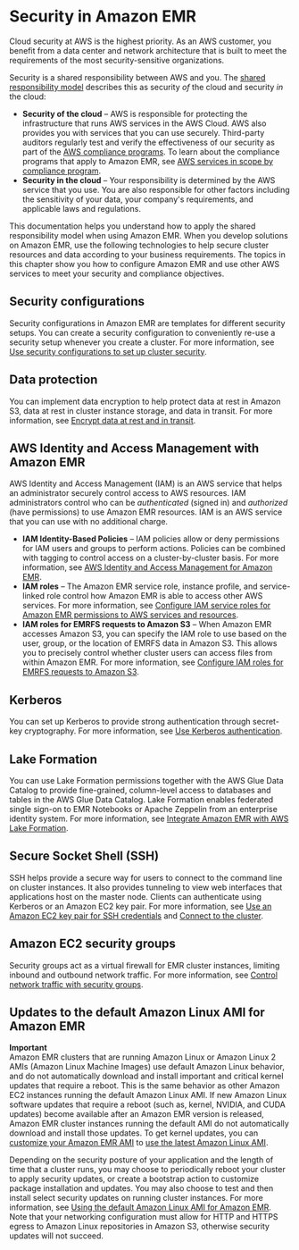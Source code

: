 # Security in Amazon EMR<a name="emr-security"></a>

Cloud security at AWS is the highest priority\. As an AWS customer, you benefit from a data center and network architecture that is built to meet the requirements of the most security\-sensitive organizations\.

Security is a shared responsibility between AWS and you\. The [shared responsibility model](https://aws.amazon.com/compliance/shared-responsibility-model/) describes this as security *of* the cloud and security *in* the cloud:
+ **Security of the cloud** – AWS is responsible for protecting the infrastructure that runs AWS services in the AWS Cloud\. AWS also provides you with services that you can use securely\. Third\-party auditors regularly test and verify the effectiveness of our security as part of the [AWS compliance programs](https://aws.amazon.com/compliance/programs/)\. To learn about the compliance programs that apply to Amazon EMR, see [AWS services in scope by compliance program](https://aws.amazon.com/compliance/services-in-scope/)\.
+ **Security in the cloud** – Your responsibility is determined by the AWS service that you use\. You are also responsible for other factors including the sensitivity of your data, your company's requirements, and applicable laws and regulations\. 

This documentation helps you understand how to apply the shared responsibility model when using Amazon EMR\. When you develop solutions on Amazon EMR, use the following technologies to help secure cluster resources and data according to your business requirements\. The topics in this chapter show you how to configure Amazon EMR and use other AWS services to meet your security and compliance objectives\.

## Security configurations<a name="w355aac27c11"></a>

Security configurations in Amazon EMR are templates for different security setups\. You can create a security configuration to conveniently re\-use a security setup whenever you create a cluster\. For more information, see [Use security configurations to set up cluster security](emr-security-configurations.md)\.

## Data protection<a name="w355aac27c13"></a>

You can implement data encryption to help protect data at rest in Amazon S3, data at rest in cluster instance storage, and data in transit\. For more information, see [Encrypt data at rest and in transit](emr-data-encryption.md)\.

## AWS Identity and Access Management with Amazon EMR<a name="w355aac27c15"></a>

AWS Identity and Access Management \(IAM\) is an AWS service that helps an administrator securely control access to AWS resources\. IAM administrators control who can be *authenticated* \(signed in\) and *authorized* \(have permissions\) to use Amazon EMR resources\. IAM is an AWS service that you can use with no additional charge\.
+ **IAM Identity\-Based Policies** – IAM policies allow or deny permissions for IAM users and groups to perform actions\. Policies can be combined with tagging to control access on a cluster\-by\-cluster basis\. For more information, see [AWS Identity and Access Management for Amazon EMR](emr-plan-access-iam.md)\.
+ **IAM roles** – The Amazon EMR service role, instance profile, and service\-linked role control how Amazon EMR is able to access other AWS services\. For more information, see [Configure IAM service roles for Amazon EMR permissions to AWS services and resources](emr-iam-roles.md)\.
+ **IAM roles for EMRFS requests to Amazon S3** – When Amazon EMR accesses Amazon S3, you can specify the IAM role to use based on the user, group, or the location of EMRFS data in Amazon S3\. This allows you to precisely control whether cluster users can access files from within Amazon EMR\. For more information, see [Configure IAM roles for EMRFS requests to Amazon S3](emr-emrfs-iam-roles.md)\.

## Kerberos<a name="w355aac27c17"></a>

You can set up Kerberos to provide strong authentication through secret\-key cryptography\. For more information, see [Use Kerberos authentication](emr-kerberos.md)\.

## Lake Formation<a name="w355aac27c19"></a>

You can use Lake Formation permissions together with the AWS Glue Data Catalog to provide fine\-grained, column\-level access to databases and tables in the AWS Glue Data Catalog\. Lake Formation enables federated single sign\-on to EMR Notebooks or Apache Zeppelin from an enterprise identity system\. For more information, see [Integrate Amazon EMR with AWS Lake Formation](emr-lake-formation.md)\.

## Secure Socket Shell \(SSH\)<a name="w355aac27c21"></a>

SSH helps provide a secure way for users to connect to the command line on cluster instances\. It also provides tunneling to view web interfaces that applications host on the master node\. Clients can authenticate using Kerberos or an Amazon EC2 key pair\. For more information, see [Use an Amazon EC2 key pair for SSH credentials](emr-plan-access-ssh.md) and [Connect to the cluster](emr-connect-master-node.md)\.

## Amazon EC2 security groups<a name="w355aac27c23"></a>

Security groups act as a virtual firewall for EMR cluster instances, limiting inbound and outbound network traffic\. For more information, see [Control network traffic with security groups](emr-security-groups.md)\.

## Updates to the default Amazon Linux AMI for Amazon EMR<a name="w355aac27c25"></a>

**Important**  
Amazon EMR clusters that are running Amazon Linux or Amazon Linux 2 AMIs \(Amazon Linux Machine Images\) use default Amazon Linux behavior, and do not automatically download and install important and critical kernel updates that require a reboot\. This is the same behavior as other Amazon EC2 instances running the default Amazon Linux AMI\. If new Amazon Linux software updates that require a reboot \(such as, kernel, NVIDIA, and CUDA updates\) become available after an Amazon EMR version is released, Amazon EMR cluster instances running the default AMI do not automatically download and install those updates\. To get kernel updates, you can [customize your Amazon EMR AMI](https://docs.aws.amazon.com/emr/latest/ManagementGuide/emr-custom-ami.html) to [use the latest Amazon Linux AMI](https://docs.aws.amazon.com/AWSEC2/latest/UserGuide/finding-an-ami.html)\.

Depending on the security posture of your application and the length of time that a cluster runs, you may choose to periodically reboot your cluster to apply security updates, or create a bootstrap action to customize package installation and updates\. You may also choose to test and then install select security updates on running cluster instances\. For more information, see [Using the default Amazon Linux AMI for Amazon EMR](emr-default-ami.md)\. Note that your networking configuration must allow for HTTP and HTTPS egress to Amazon Linux repositories in Amazon S3, otherwise security updates will not succeed\.
